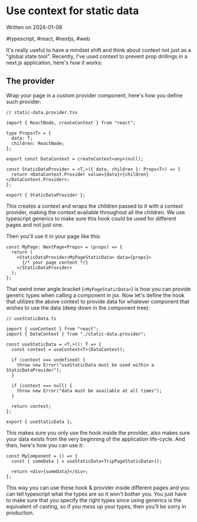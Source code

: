 # Use context for static data

Written on 2024-01-08

#typescript, #react, #nextjs, #web

It's really useful to have a mindset shift and think about context not just as a "global state tool". Recently, I've used context to prevent prop drillings in a next.js application, here's how it works:

## The provider

Wrap your page in a custom provider component, here's how you define such provider:

```tsx
// static-data.provider.tsx

import { ReactNode, createContext } from "react";

type Props<T> = {
  data: T;
  children: ReactNode;
};

export const DataContext = createContext<any>(null);

const StaticDataProvider = <T,>({ data, children }: Props<T>) => {
  return <DataContext.Provider value={data}>{children}</DataContext.Provider>;
};

export { StaticDataProvider };
```

This creates a context and wraps the children passed to it with a context provider, making the context available throughout all the children. We use typescript generics to make sure this hook could be used for different pages and not just one.

Then you'll use it in your page like this:

```tsx
const MyPage: NextPage<Props> = (props) => {
  return (
    <StaticDataProvider<MyPageStaticData> data={props}>
      {/* your page content */}
    </StaticDataProvider>
  );
};
```

That weird inner angle bracket (`<MyPageStaticData>`) is how you can provide generic types when calling a component in jsx. Now let's define the hook that utilizes the above context to provide data for whatever component that wishes to use the data (deep down in the component tree):

```tsx
// useStaticData.ts

import { useContext } from "react";
import { DataContext } from "./static-data.provider";

const useStaticData = <T,>(): T => {
  const context = useContext<T>(DataContext);

  if (context === undefined) {
    throw new Error("useStaticData must be used within a StaticDataProvider");
  }

  if (context === null) {
    throw new Error("data must be available at all times");
  }

  return context;
};

export { useStaticData };
```

This makes sure you only use the hook inside the provider, also makes sure your data exists from the very beginning of the application life-cycle. And then, here's how you can use it:

```tsx
const MyComponent = () => {
  const { someData } = useStaticData<TripPageStaticData>();

  return <div>{someData}</div>;
};
```

This way you can use these hook & provider inside different pages and you can tell typescript what the types are so it won't bother you. You just have to make sure that you specify the right types since using generics is the equivalent of casting, so if you mess up your types, then you'll be sorry in production.
